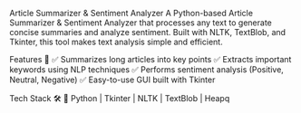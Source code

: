 Article Summarizer & Sentiment Analyzer
A Python-based Article Summarizer & Sentiment Analyzer that processes any text to generate concise summaries and analyze sentiment. Built with NLTK, TextBlob, and Tkinter, this tool makes text analysis simple and efficient.

Features 🚀
✅ Summarizes long articles into key points
✅ Extracts important keywords using NLP techniques
✅ Performs sentiment analysis (Positive, Neutral, Negative)
✅ Easy-to-use GUI built with Tkinter

Tech Stack 🛠
🔹 Python | Tkinter | NLTK | TextBlob | Heapq
